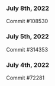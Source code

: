 ### July 8th, 2022

Commit #108530

### July 5th, 2022

Commit #314353


### July 4th, 2022

Commit #72281
